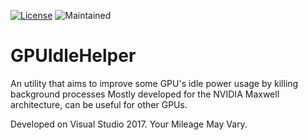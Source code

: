 [![License](https://img.shields.io/badge/license-AFPL-blue.svg)](https://tldrlegal.com/license/aladdin-free-public-license) ![Maintained](https://img.shields.io/maintenance/yes/2017.svg)
# GPUIdleHelper
An utility that aims to improve some GPU's idle power usage by killing background processes
Mostly developed for the NVIDIA Maxwell architecture, can be useful for other GPUs.

Developed on Visual Studio 2017. Your Mileage May Vary.
